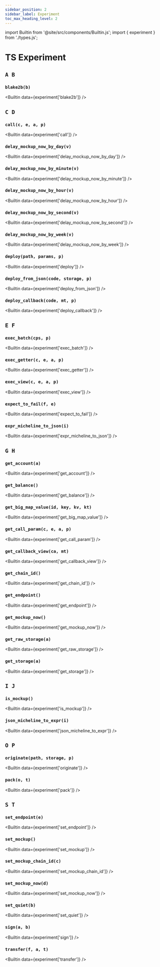```yaml
---
sidebar_position: 2
sidebar_label: Experiment
toc_max_heading_level: 2
---
```

import Builtin from '@site/src/components/Builtin.js';
import { experiment } from './types.js';

# TS Experiment

## `A B`

### `blake2b(b)`

<Builtin data={experiment['blake2b']} />

## `C D`

### `call(c, e, a, p)`

<Builtin data={experiment['call']} />

### `delay_mockup_now_by_day(v)`

<Builtin data={experiment['delay_mockup_now_by_day']} />

### `delay_mockup_now_by_minute(v)`

<Builtin data={experiment['delay_mockup_now_by_minute']} />

### `delay_mockup_now_by_hour(v)`

<Builtin data={experiment['delay_mockup_now_by_hour']} />

### `delay_mockup_now_by_second(v)`

<Builtin data={experiment['delay_mockup_now_by_second']} />

### `delay_mockup_now_by_week(v)`

<Builtin data={experiment['delay_mockup_now_by_week']} />

### `deploy(path, params, p)`

<Builtin data={experiment['deploy']} />

### `deploy_from_json(code, storage, p)`

<Builtin data={experiment['deploy_from_json']} />

### `deploy_callback(code, mt, p)`

<Builtin data={experiment['deploy_callback']} />

## `E F`

### `exec_batch(cps, p)`

<Builtin data={experiment['exec_batch']} />

### `exec_getter(c, e, a, p)`

<Builtin data={experiment['exec_getter']} />

### `exec_view(c, e, a, p)`

<Builtin data={experiment['exec_view']} />

### `expect_to_fail(f, e)`

<Builtin data={experiment['expect_to_fail']} />

### `expr_micheline_to_json(i)`

<Builtin data={experiment['expr_micheline_to_json']} />

## `G H`

### `get_account(a)`

<Builtin data={experiment['get_account']} />

### `get_balance()`

<Builtin data={experiment['get_balance']} />

### `get_big_map_value(id, key, kv, kt)`

<Builtin data={experiment['get_big_map_value']} />

### `get_call_param(c, e, a, p)`

<Builtin data={experiment['get_call_param']} />

### `get_callback_view(ca, mt)`

<Builtin data={experiment['get_callback_view']} />

### `get_chain_id()`

<Builtin data={experiment['get_chain_id']} />

### `get_endpoint()`

<Builtin data={experiment['get_endpoint']} />

### `get_mockup_now()`

<Builtin data={experiment['get_mockup_now']} />

### `get_raw_storage(a)`

<Builtin data={experiment['get_raw_storage']} />

### `get_storage(a)`

<Builtin data={experiment['get_storage']} />

## `I J`

### `is_mockup()`

<Builtin data={experiment['is_mockup']} />

### `json_micheline_to_expr(i)`

<Builtin data={experiment['json_micheline_to_expr']} />

## `O P`

### `originate(path, storage, p)`

<Builtin data={experiment['originate']} />

### `pack(o, t)`

<Builtin data={experiment['pack']} />

## `S T`

### `set_endpoint(e)`

<Builtin data={experiment['set_endpoint']} />

### `set_mockup()`

<Builtin data={experiment['set_mockup']} />

### `set_mockup_chain_id(c)`

<Builtin data={experiment['set_mockup_chain_id']} />

### `set_mockup_now(d)`

<Builtin data={experiment['set_mockup_now']} />

### `set_quiet(b)`

<Builtin data={experiment['set_quiet']} />

### `sign(a, b)`

<Builtin data={experiment['sign']} />

### `transfer(f, a, t)`

<Builtin data={experiment['transfer']} />

